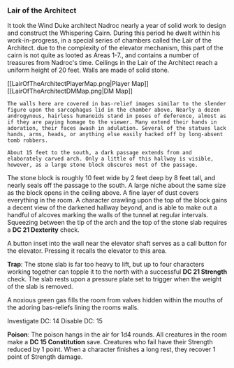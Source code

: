 
### Lair of the Architect
It took the Wind Duke architect Nadroc nearly a year of solid work to design and construct the Whispering Cairn. During this period he dwelt within his work-in-progress, in a special series of chambers called the Lair of the Architect. due to the complexity of the elevator mechanism, this part of the cairn is not quite as looted as Areas 1-7., and contains a number of treasures from Nadroc's time. Ceilings in the Lair of the Architect reach a uniform height of 20 feet. Walls are made of solid stone.

[[LairOfTheArchitectPlayerMap.png|Player Map]]
[[LairOfTheArchitectDMMap.png|DM Map]]

```
The walls here are covered in bas-relief images similar to the slender figure upon the sarcophagus lid in the chamber above. Nearly a dozen androgynous, hairless humanoids stand in poses of deference, almost as if they are paying homage to the viewer. Many extend their hands in adoration, their faces awash in adulation. Several of the statues lack hands, arms, heads, or anything else easily hacked off by long-absent tomb robbers.

About 15 feet to the south, a dark passage extends from and elaborately carved arch. Only a little of this hallway is visible, however, as a large stone block obscures most of the passage.
```

The stone block is roughly 10 feet wide by 2 feet deep by 8 feet tall, and nearly seals off the passage to the south. A large niche about the same size as the block opens in the ceiling above. A fine layer of dust covers everything in the room. A character crawling upon the top of the block gains a decent view of the darkened hallway beyond, and is able to make out a handful of alcoves marking the walls of the tunnel at regular intervals. Squeezing between the tip of the arch and the top of the stone slab requires a **DC 21 Dexterity** check.

A button inset into the wall near the elevator shaft serves as a call button for the elevator. Pressing it recalls the elevator to this area.

**Trap**: The stone slab is far too heavy to lift, but up to four characters working together can topple it to the north with a successful **DC 21 Strength** check. The slab rests upon a pressure plate set to trigger when the weight of the slab is removed.

A noxious green gas fills the room from valves hidden within the mouths of the adoring bas-reliefs lining the rooms walls.

Investigate DC: 14
Disable DC: 15

**Poison**: The poison hangs in the air for 1d4 rounds. All creatures in the room make a **DC 15 Constitution** save. Creatures who fail have their Strength reduced by 1 point. When a character finishes a long rest, they recover 1 point of Strength damage.